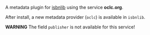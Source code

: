 A metadata plugin for [isbnlib](https://pypi.python.org/pypi/isbnlib) using the service **oclc.org**.

After install, a new metadata provider (`oclc`) is available in `isbnlib`.

**WARNING** The field `publisher` is not available for this service!

<!--
Install with:

```bash
$ pip install isbnlib-oclc
```
-->



